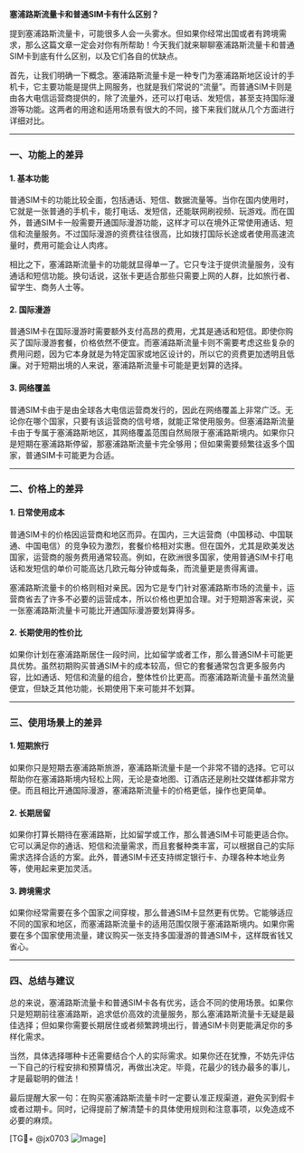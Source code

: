**塞浦路斯流量卡和普通SIM卡有什么区别？**

提到塞浦路斯流量卡，可能很多人会一头雾水。但如果你经常出国或者有跨境需求，那么这篇文章一定会对你有所帮助！今天我们就来聊聊塞浦路斯流量卡和普通SIM卡到底有什么区别，以及它们各自的优缺点。

首先，让我们明确一下概念。塞浦路斯流量卡是一种专门为塞浦路斯地区设计的手机卡，它主要功能是提供上网服务，也就是我们常说的“流量”。而普通SIM卡则是由各大电信运营商提供的，除了流量外，还可以打电话、发短信，甚至支持国际漫游等功能。这两者的用途和适用场景有很大的不同，接下来我们就从几个方面进行详细对比。

---

### **一、功能上的差异**

#### 1. **基本功能**
普通SIM卡的功能比较全面，包括通话、短信、数据流量等。当你在国内使用时，它就是一张普通的手机卡，能打电话、发短信，还能联网刷视频、玩游戏。而在国外，普通SIM卡一般需要开通国际漫游功能，这样才可以在境外正常使用通话、短信和流量服务。不过国际漫游的资费往往很高，比如拨打国际长途或者使用高速流量时，费用可能会让人肉疼。

相比之下，塞浦路斯流量卡的功能就显得单一了。它只专注于提供流量服务，没有通话和短信功能。换句话说，这张卡更适合那些只需要上网的人群，比如旅行者、留学生、商务人士等。

#### 2. **国际漫游**
普通SIM卡在国际漫游时需要额外支付高昂的费用，尤其是通话和短信。即使你购买了国际漫游套餐，价格依然不便宜。而塞浦路斯流量卡则不需要考虑这些复杂的费用问题，因为它本身就是为特定国家或地区设计的，所以它的资费更加透明且低廉。对于短期出境的人来说，塞浦路斯流量卡可能是更划算的选择。

#### 3. **网络覆盖**
普通SIM卡由于是由全球各大电信运营商发行的，因此在网络覆盖上非常广泛。无论你在哪个国家，只要有该运营商的信号塔，就能正常使用服务。但塞浦路斯流量卡由于专属于塞浦路斯地区，其网络覆盖范围自然局限于塞浦路斯境内。如果你只是短期在塞浦路斯停留，那塞浦路斯流量卡完全够用；但如果需要频繁往返多个国家，普通SIM卡可能更为合适。

---

### **二、价格上的差异**

#### 1. **日常使用成本**
普通SIM卡的价格因运营商和地区而异。在国内，三大运营商（中国移动、中国联通、中国电信）的竞争较为激烈，套餐价格相对实惠。但在国外，尤其是欧美发达国家，运营商的服务费用通常较高。例如，在欧洲很多国家，使用普通SIM卡打电话和发短信的单价可能高达几欧元每分钟或每条，而流量更是贵得离谱。

塞浦路斯流量卡的价格则相对亲民。因为它是专门针对塞浦路斯市场的流量卡，运营商省去了许多不必要的运营成本，所以价格也更加合理。对于短期游客来说，买一张塞浦路斯流量卡可能比开通国际漫游要划算得多。

#### 2. **长期使用的性价比**
如果你计划在塞浦路斯居住一段时间，比如留学或者工作，那么普通SIM卡可能更具优势。虽然初期购买普通SIM卡的成本较高，但它的套餐通常包含更多服务内容，比如通话、短信和流量的组合，整体性价比更高。而塞浦路斯流量卡虽然流量便宜，但缺乏其他功能，长期使用下来可能并不划算。

---

### **三、使用场景上的差异**

#### 1. **短期旅行**
如果你只是短期去塞浦路斯旅游，塞浦路斯流量卡是一个非常不错的选择。它可以帮助你在塞浦路斯境内轻松上网，无论是查地图、订酒店还是刷社交媒体都非常方便。而且相比开通国际漫游，塞浦路斯流量卡的价格更低，操作也更简单。

#### 2. **长期居留**
如果你打算长期待在塞浦路斯，比如留学或工作，那么普通SIM卡可能更适合你。它可以满足你的通话、短信和流量需求，而且套餐种类丰富，可以根据自己的实际需求选择合适的方案。此外，普通SIM卡还支持绑定银行卡、办理各种本地业务等，使用起来更加灵活。

#### 3. **跨境需求**
如果你经常需要在多个国家之间穿梭，那么普通SIM卡显然更有优势。它能够适应不同的国家和地区，而塞浦路斯流量卡的适用范围仅限于塞浦路斯境内。如果你需要在多个国家使用流量，建议购买一张支持多国漫游的普通SIM卡，这样既省钱又省心。

---

### **四、总结与建议**

总的来说，塞浦路斯流量卡和普通SIM卡各有优劣，适合不同的使用场景。如果你只是短期前往塞浦路斯，追求低价高效的流量服务，那么塞浦路斯流量卡无疑是最佳选择；但如果你需要长期居住或者频繁跨境出行，普通SIM卡则更能满足你的多样化需求。

当然，具体选择哪种卡还需要结合个人的实际需求。如果你还在犹豫，不妨先评估一下自己的行程安排和预算情况，再做出决定。毕竟，花最少的钱办最多的事儿，才是最聪明的做法！

最后提醒大家一句：在购买塞浦路斯流量卡时一定要认准正规渠道，避免买到假卡或者过期卡。同时，记得提前了解清楚卡的具体使用规则和注意事项，以免造成不必要的麻烦。

[TG💪+ @jx0703 ![Image](https://github.com/user-attachments/assets/dbca1d08-cadb-493c-b0ec-ad6f7a83f270)]